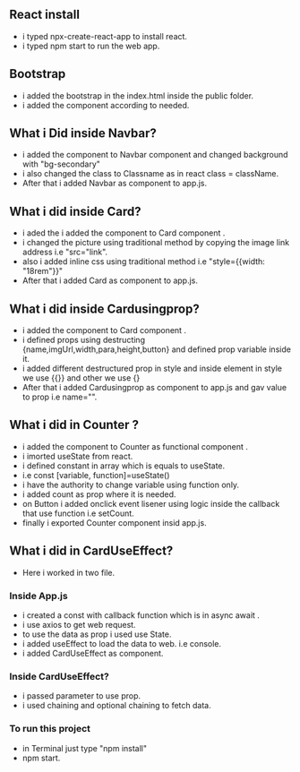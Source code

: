 ## React install
- i typed npx-create-react-app to install react.
- i typed npm start to run the web app.

## Bootstrap 
- i added the bootstrap in the index.html inside the public folder.
- i added the component according to needed.

## What i Did inside Navbar?
- i added the component to Navbar component and changed background with "bg-secondary"
- i also changed the class to Classname as in react class = className.
- After that i added Navbar as component to app.js.

## What i did inside Card?
- i aded the i added the component to Card component .
- i changed the picture using traditional method by copying the image link address i.e "src="link".
- also i added inline css using traditional method i.e "style={{width: "18rem"}}"
- After that i added Card as component to app.js.

## What i did inside Cardusingprop?
-  i added the component to Card component .
- i defined props using destructing {name,imgUrl,width,para,height,button} and defined prop variable inside it.
- i added different destructured prop in style and inside element in style we use {{}} and other we use {}
- After that i added Cardusingprop as component to app.js and gav value to prop i.e name="".

## What i did in Counter ?
-  i added the component to Counter as functional component .
- i imorted useState from react.
- i defined constant in array which is equals to useState.
- i.e const [variable, function]=useState()
- i have the authority to change variable using function only.
- i added count as prop where it is needed.
- on Button i added onclick event lisener using logic inside the callback that use function i.e setCount.
- finally i exported Counter component insid app.js.

## What i did in CardUseEffect?
- Here i worked in two file.
### Inside App.js
- i created a const with callback function which is in async await .
- i use axios to get web request.
- to use the data as prop i used use State.
- i added useEffect to load the data to web. i.e console.
- i added CardUseEffect as component.

### Inside CardUseEffect?
- i passed parameter to use prop.
- i used chaining and optional chaining to fetch data.


### To run this project 
- in Terminal just type "npm install"
- npm start.



